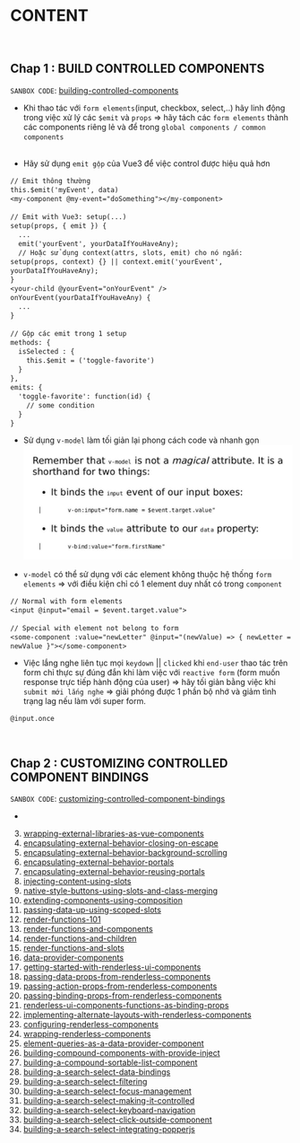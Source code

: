 CONTENT
=================

<div id="building-controlled-components"></div><br>

## Chap 1 : BUILD CONTROLLED COMPONENTS

`SANBOX CODE`: [building-controlled-components](https://codesandbox.io/s/oxxlx055xy?from-embed)

- Khi thao tác với `form elements`(input, checkbox, select,..) hãy linh động trong việc xử lý các `$emit` và `props` => hãy tách các `form elements` thành các components riêng lẻ và để trong `global components / common components` <br>
<img src="@img-readme/simple.jpg" alt="" width="500px" height="auto"><br/>

- Hãy sử dụng `emit gộp` của Vue3 để việc control được hiệu quả hơn
```
// Emit thông thường
this.$emit('myEvent', data)
<my-component @my-event="doSomething"></my-component>

// Emit with Vue3: setup(...)
setup(props, { emit }) { 
  ...
  emit('yourEvent', yourDataIfYouHaveAny);
  // Hoặc sử dụng context(attrs, slots, emit) cho nó ngắn: setup(props, context) {} || context.emit('yourEvent', yourDataIfYouHaveAny);
}
<your-child @yourEvent="onYourEvent" />
onYourEvent(yourDataIfYouHaveAny) {
  ...
}

// Gộp các emit trong 1 setup
methods: {
  isSelected : {
    this.$emit = ('toggle-favorite')
  }
},
emits: {
  'toggle-favorite': function(id) {
    // some condition
  }
}
```

- Sử dụng `v-model` làm tối giản lại phong cách code và nhanh gọn <br>
<img src="@img-readme/v-model-tip.jpg" alt="" width="500px" height="auto"><br/>

- `v-model` có thể sử dụng với các element không thuộc hệ thống `form elements` => với điều kiện chỉ có 1 element duy nhất có trong `component`

```
// Normal with form elements
<input @input="email = $event.target.value">

// Special with element not belong to form
<some-component :value="newLetter" @input="(newValue) => { newLetter = newValue }"></some-component>
```

- Việc lắng nghe liên tục mọi `keydown` || `clicked` khi `end-user` thao tác trên form chỉ thực sự đúng đắn khi làm việc với `reactive form` (form muốn response trực tiếp hành động của user) => hãy tối giản bằng việc khi `submit mới lắng nghe` => giải phóng được 1 phần bộ nhớ và giảm tình trạng lag nếu làm với super form.
```
@input.once
```


<div id="customizing-controlled-component-bindings"></div><br>

## Chap 2 : CUSTOMIZING CONTROLLED COMPONENT BINDINGS

`SANBOX CODE`: [customizing-controlled-component-bindings](https://codesandbox.io/s/mqnzm84plx?from-embed)

- 









































3. [wrapping-external-libraries-as-vue-components](https://codesandbox.io/s/n4qolyr42m?from-embed)
4. [encapsulating-external-behavior-closing-on-escape](https://codesandbox.io/s/1v1o4lvp9j?from-embed)
5. [encapsulating-external-behavior-background-scrolling](https://codesandbox.io/s/z0mx3w9km?from-embed)
6. [encapsulating-external-behavior-portals](https://codesandbox.io/s/vy0k8283o5?from-embed)
7. [encapsulating-external-behavior-reusing-portals](https://codesandbox.io/s/xv1ooy9v1p?from-embed)
8. [injecting-content-using-slots](https://codesandbox.io/s/8x54ow4vl9?from-embed)
9. [native-style-buttons-using-slots-and-class-merging](https://codesandbox.io/s/j4m180n11v?from-embed)
10. [extending-components-using-composition](https://codesandbox.io/s/jj8vjjxlk9?from-embed)
11. [passing-data-up-using-scoped-slots](https://codesandbox.io/s/nwz1xpkyl0?from-embed)
12. [render-functions-101](https://codesandbox.io/s/5vxlz052px?from-embed)
13. [render-functions-and-components](https://codesandbox.io/s/k05o3npx25?from-embed)
14. [render-functions-and-children](https://codesandbox.io/s/7w1pr58p6x?from-embed)
15. [render-functions-and-slots](https://codesandbox.io/s/z2k1j94o8m?from-embed)
16. [data-provider-components](https://codesandbox.io/s/nk9qr8yz0p?from-embed)
17. [getting-started-with-renderless-ui-components](https://codesandbox.io/s/x1z0myl0p?from-embed)
18. [passing-data-props-from-renderless-components](https://codesandbox.io/s/k96ljlz7yv?from-embed)
19. [passing-action-props-from-renderless-components](https://codesandbox.io/s/9l2jwy14mp?from-embed)
20. [passing-binding-props-from-renderless-components](https://codesandbox.io/s/l5yoxyv02q?from-embed)
21. [renderless-ui-components-functions-as-binding-props](https://codesandbox.io/s/kn1nv6ypv?from-embed)
22. [implementing-alternate-layouts-with-renderless-components](https://codesandbox.io/s/1r789z3nnl?from-embed)
23. [configuring-renderless-components](https://codesandbox.io/s/l9v91jn0zq?from-embed)
24. [wrapping-renderless-components](https://codesandbox.io/s/5z5056yoq4?from-embed)
25. [element-queries-as-a-data-provider-component](https://codesandbox.io/s/20r8wnx44r?from-embed)
26. [building-compound-components-with-provide-inject](https://codesandbox.io/s/jl6pz69ox3?from-embed)
27. [building-a-compound-sortable-list-component](https://codesandbox.io/s/o98y1l735y?from-embed)
28. [building-a-search-select-data-bindings](https://codesandbox.io/s/ykypmk03xj?from-embed)
29. [building-a-search-select-filtering](https://codesandbox.io/s/oozwlvk36?from-embed)
30. [building-a-search-select-focus-management](https://codesandbox.io/s/o95oq681l6?from-embed)
31. [building-a-search-select-making-it-controlled](https://codesandbox.io/s/8n0mnm2v70?from-embed)
32. [building-a-search-select-keyboard-navigation](https://codesandbox.io/s/n7mw5871v0?from-embed)
33. [building-a-search-select-click-outside-component](https://codesandbox.io/s/w66mzknr27?from-embed)
34. [building-a-search-select-integrating-popperjs](https://codesandbox.io/s/vyxl1z5pp5?from-embed)
